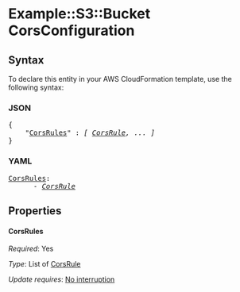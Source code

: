 # Example::S3::Bucket CorsConfiguration

## Syntax

To declare this entity in your AWS CloudFormation template, use the following syntax:

### JSON

<pre>
{
    "<a href="#corsrules" title="CorsRules">CorsRules</a>" : <i>[ <a href="corsrule.md">CorsRule</a>, ... ]</i>
}
</pre>

### YAML

<pre>
<a href="#corsrules" title="CorsRules">CorsRules</a>: <i>
      - <a href="corsrule.md">CorsRule</a></i>
</pre>

## Properties

#### CorsRules

_Required_: Yes

_Type_: List of <a href="corsrule.md">CorsRule</a>

_Update requires_: [No interruption](https://docs.aws.amazon.com/AWSCloudFormation/latest/UserGuide/using-cfn-updating-stacks-update-behaviors.html#update-no-interrupt)

